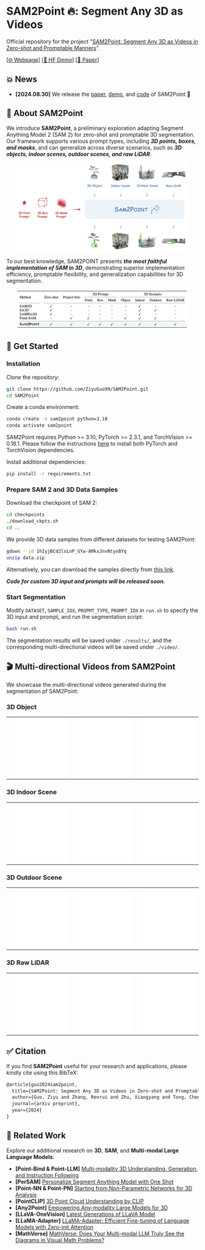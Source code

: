 # SAM2Point 🔥: Segment Any 3D as Videos

Official repository for the project "[SAM2Point: Segment Any 3D as Videos in Zero-shot and Promptable Manners](https://github.com/ZiyuGuo99/SAM2Point/blob/main/SAM2Point.pdf)".

[[🌐 Webpage](https://sam2point.github.io/)] [[🤗 HF Demo](https://huggingface.co/spaces/ZiyuG/SAM2Point)] [[📖 Paper](https://arxiv.org/pdf/2408.16768)] 

## 💥 News
- **[2024.08.30]** We release the [paper](https://arxiv.org/pdf/2408.16768), [demo](https://huggingface.co/spaces/ZiyuG/SAM2Point), and [code](https://github.com/ZiyuGuo99/SAM2Point) of SAM2Point 🚀

## 👀 About SAM2Point

We introduce **SAM2Point**, a preliminary exploration adapting Segment Anything Model 2 (SAM 2) for zero-shot and promptable 3D segmentation. Our framework supports various prompt types, including ***3D points, boxes, and masks***, and can generalize across diverse scenarios, such as ***3D objects, indoor scenes, outdoor scenes, and raw LiDAR***.

<p align="center">
    <img src="figs/fig1.png" width="90%"> <br>
</p>

To our best knowledge, SAM2POINT presents ***the most faithful implementation of SAM in 3D***, demonstrating superior implementation efficiency, promptable flexibility, and generalization capabilities for 3D segmentation.
<p align="center">
    <img src="figs/fig2.png" width="90%"> <br>
</p>

## 💪 Get Started
### Installation

Clone the repository:

   ```bash
   git clone https://github.com/ZiyuGuo99/SAM2Point.git
   cd SAM2Point
   ```

Create a conda environment:

   ```bash
   conda create -n sam2point python=3.10
   conda activate sam2point
   ```
   SAM2Point requires Python >= 3.10, PyTorch >= 2.3.1, and TorchVision >= 0.18.1. Please follow the instructions [here](https://pytorch.org/get-started/locally/) to install both PyTorch and TorchVision dependencies.

   Install additional dependencies:
   ```bash
   pip install -r requirements.txt
   ```

### Prepare SAM 2 and 3D Data Samples

   Download the checkpoint of SAM 2:

   ```bash
   cd checkpoints
   ./download_ckpts.sh
   cd ..
   ```

We provide 3D data samples from different datasets for testing SAM2Point:
   ```bash
   gdown --id 1hIyjBCd2lsLnP_GYw-AMkxJnvNtyxBYq
   unzip data.zip
   ```

   Alternatively, you can download the samples directly from [this link](https://drive.google.com/file/d/1hIyjBCd2lsLnP_GYw-AMkxJnvNtyxBYq/view?usp=sharing).
   
***Code for custom 3D input and prompts will be released soon.***

### Start Segmentation
Modify `DATASET`, `SAMPLE_IDX`, `PROPMT_TYPE`, `PROMPT_IDX` in `run.sh` to specify the 3D input and prompt, and run the segmentation script:
   ```bash
   bash run.sh
   ```

   The segmentation results will be saved under `./results/`, and the corresponding multi-directional videos will be saved under `./video/`.

  
## 🎬 Multi-directional Videos from SAM2Point
We showcase the multi-directional videos generated during the segmentation pf SAM2Point:
### 3D Object

<table>
  <tr>
    <td><img src="./gif/Objaverse_sample0/x.gif" width="200"/></td>
    <td><img src="./gif/Objaverse_sample0/y.gif" width="200"/></td>
    <td><img src="./gif/Objaverse_sample0/z.gif" width="200"/></td>
  </tr>
</table>

### 3D Indoor Scene

<table>
  <tr>
    <td><img src="./gif/S3DIS_sample2/x.gif" width="200"/></td>
    <td><img src="./gif/S3DIS_sample2/y.gif" width="200"/></td>
    <td><img src="./gif/S3DIS_sample2/z.gif" width="200"/></td>
  </tr>
</table>

### 3D Outdoor Scene

<table>
  <tr>
    <td><img src="./gif/Semantic3D_sample0/x.gif" width="200"/></td>
    <td><img src="./gif/Semantic3D_sample0/y.gif" width="200"/></td>
    <td><img src="./gif/Semantic3D_sample0/z.gif" width="200"/></td>
  </tr>
</table>

### 3D Raw LiDAR

<table>
  <tr>
    <td><img src="./gif/KITTI_sample1/x.gif" width="200"/></td>
    <td><img src="./gif/KITTI_sample1/y.gif" width="200"/></td>
    <td><img src="./gif/KITTI_sample1/z.gif" width="200"/></td>
  </tr>
</table>

## :white_check_mark: Citation

If you find **SAM2Point** useful for your research and applications, please kindly cite using this BibTeX:

```latex
@article{guo2024sam2point,
  title={SAM2Point: Segment Any 3D as Videos in Zero-shot and Promptable Manners},
  author={Guo, Ziyu and Zhang, Renrui and Zhu, Xiangyang and Tong, Chengzhuo and Gao, Peng and Li, Chunyuan and Heng, Pheng-Ann},
  journal={arXiv preprint},
  year={2024}
}
```

## 🧠 Related Work

Explore our additional research on **3D**, **SAM**, and **Multi-modal Large Language Models**:

- **[Point-Bind & Point-LLM]** [Multi-modality 3D Understanding, Generation, and Instruction Following](https://github.com/ZiyuGuo99/Point-Bind_Point-LLM)
- **[PerSAM]** [Personalize Segment Anything Model with One Shot](https://github.com/ZrrSkywalker/Personalize-SAM)
- **[Point-NN & Point-PN]** [Starting from Non-Parametric Networks for 3D Analysis](https://github.com/ZrrSkywalker/Point-NN)
- **[PointCLIP]** [3D Point Cloud Understanding by CLIP](https://github.com/ZrrSkywalker/PointCLIP)
- **[Any2Point]** [Empowering Any-modality Large Models for 3D](https://github.com/Ivan-Tang-3D/Any2Point)
- **[LLaVA-OneVision]** [Latest Generations of LLaVA Model](https://llava-vl.github.io/blog/2024-08-05-llava-onevision/)
- **[LLaMA-Adapter]** [LLaMA-Adapter: Efficient Fine-tuning of Language Models with Zero-init Attention](https://github.com/OpenGVLab/LLaMA-Adapter)
- **[MathVerse]** [MathVerse: Does Your Multi-modal LLM Truly See the Diagrams in Visual Math Problems?](https://mathverse-cuhk.github.io/)
